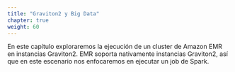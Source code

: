 ```yaml
---
title: "Graviton2 y Big Data"
chapter: true
weight: 60
---
```


En este capítulo exploraremos la ejecución de un cluster de Amazon EMR en instancias Graviton2. EMR soporta nativamente instancias Graviton2, así que en este escenario nos enfocaremos en ejecutar un job de Spark. 



